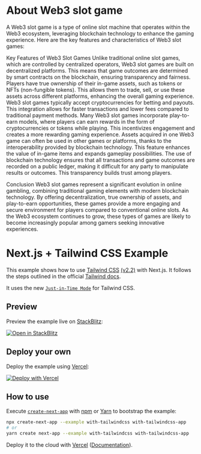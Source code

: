 # About Web3 slot game
A Web3 slot game is a type of online slot machine that operates within the Web3 ecosystem, leveraging blockchain technology to enhance the gaming experience. Here are the key features and characteristics of Web3 slot games:

Key Features of Web3 Slot Games
Unlike traditional online slot games, which are controlled by centralized operators, Web3 slot games are built on decentralized platforms. This means that game outcomes are determined by smart contracts on the blockchain, ensuring transparency and fairness.
Players have true ownership of their in-game assets, such as tokens or NFTs (non-fungible tokens). This allows them to trade, sell, or use these assets across different platforms, enhancing the overall gaming experience.
Web3 slot games typically accept cryptocurrencies for betting and payouts. This integration allows for faster transactions and lower fees compared to traditional payment methods.
Many Web3 slot games incorporate play-to-earn models, where players can earn rewards in the form of cryptocurrencies or tokens while playing. This incentivizes engagement and creates a more rewarding gaming experience.
Assets acquired in one Web3 game can often be used in other games or platforms, thanks to the interoperability provided by blockchain technology. This feature enhances the value of in-game items and expands gameplay possibilities.
The use of blockchain technology ensures that all transactions and game outcomes are recorded on a public ledger, making it difficult for any party to manipulate results or outcomes. This transparency builds trust among players.

Conclusion
Web3 slot games represent a significant evolution in online gambling, combining traditional gaming elements with modern blockchain technology. By offering decentralization, true ownership of assets, and play-to-earn opportunities, these games provide a more engaging and secure environment for players compared to conventional online slots. As the Web3 ecosystem continues to grow, these types of games are likely to become increasingly popular among gamers seeking innovative experiences.

# Next.js + Tailwind CSS Example

This example shows how to use [Tailwind CSS](https://tailwindcss.com/) [(v2.2)](https://blog.tailwindcss.com/tailwindcss-2-2) with Next.js. It follows the steps outlined in the official [Tailwind docs](https://tailwindcss.com/docs/guides/nextjs).

It uses the new [`Just-in-Time Mode`](https://tailwindcss.com/docs/just-in-time-mode) for Tailwind CSS.

## Preview

Preview the example live on [StackBlitz](http://stackblitz.com/):

[![Open in StackBlitz](https://developer.stackblitz.com/img/open_in_stackblitz.svg)](https://stackblitz.com/github/vercel/next.js/tree/canary/examples/with-tailwindcss)

## Deploy your own

Deploy the example using [Vercel](https://vercel.com?utm_source=github&utm_medium=readme&utm_campaign=next-example):

[![Deploy with Vercel](https://vercel.com/button)](https://vercel.com/new/git/external?repository-url=https://github.com/vercel/next.js/tree/canary/examples/with-tailwindcss&project-name=with-tailwindcss&repository-name=with-tailwindcss)

## How to use

Execute [`create-next-app`](https://github.com/vercel/next.js/tree/canary/packages/create-next-app) with [npm](https://docs.npmjs.com/cli/init) or [Yarn](https://yarnpkg.com/lang/en/docs/cli/create/) to bootstrap the example:

```bash
npx create-next-app --example with-tailwindcss with-tailwindcss-app
# or
yarn create next-app --example with-tailwindcss with-tailwindcss-app
```

Deploy it to the cloud with [Vercel](https://vercel.com/new?utm_source=github&utm_medium=readme&utm_campaign=next-example) ([Documentation](https://nextjs.org/docs/deployment)).
